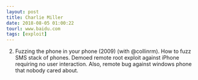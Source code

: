 ```yaml
---
layout: post
title: Charlie Miller
date: 2018-08-05 01:00:22
tourl: www.baidu.com
tags: [exploit]
---
```

2.  Fuzzing the phone in your phone (2009) (with @collinrm).  How to fuzz SMS stack of phones.  Demoed remote root exploit against iPhone requiring no user interaction.  Also, remote bug against windows phone that nobody cared about.
